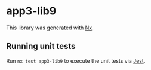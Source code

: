 # app3-lib9

This library was generated with [Nx](https://nx.dev).

## Running unit tests

Run `nx test app3-lib9` to execute the unit tests via [Jest](https://jestjs.io).
